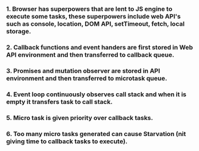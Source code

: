 ### 1. Browser has superpowers that are lent to JS engine to execute some tasks, these superpowers include web API's such as console, location, DOM API, setTimeout, fetch, local storage.


### 2. Callback functions and event handers are first stored in Web API environment and then transferred to callback queue.

### 3. Promises and mutation observer are stored in API environment and then transferred to microtask queue.

### 4. Event loop continuously observes call stack and when it is empty it transfers task to call stack.


### 5. Micro task is given priority over callback tasks.

### 6. Too many micro tasks generated can cause Starvation (nit giving time to callback tasks to execute).
